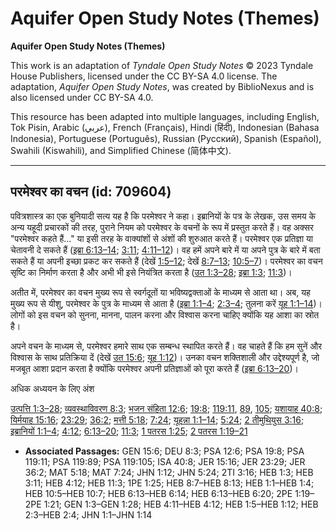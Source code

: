 # Aquifer Open Study Notes (Themes)

**Aquifer Open Study Notes (Themes)**

This work is an adaptation of *Tyndale Open Study Notes* © 2023 Tyndale House Publishers, licensed under the CC BY\-SA 4\.0 license. The adaptation, *Aquifer Open Study Notes*, was created by BiblioNexus and is also licensed under CC BY\-SA 4\.0\.

This resource has been adapted into multiple languages, including English, Tok Pisin, Arabic (عربي), French (Français), Hindi (हिंदी), Indonesian (Bahasa Indonesia), Portuguese (Português), Russian (Русский), Spanish (Español), Swahili (Kiswahili), and Simplified Chinese (简体中文).



--------------------------------

## परमेश्वर का वचन (id: 709604)

पवित्रशास्त्र का एक बुनियादी सत्य यह है कि परमेश्वर ने कहा। इब्रानियों के पत्र के लेखक, उस समय के अन्य यहूदी प्रचारकों की तरह, पुराने नियम को परमेश्वर के वचनों के रूप में प्रस्तुत करते हैं। वह अक्सर "परमेश्वर कहते हैं..." या इसी तरह के वाक्यांशों से अंशों की शुरुआत करते हैं। परमेश्वर एक प्रतिज्ञा या चेतावनी दे सकते हैं ([इब्रा 6:13–14](https://ref.ly/Heb6:13-Heb6:14); [3:11](https://ref.ly/Heb3:11); [4:11–12](https://ref.ly/Heb4:11-Heb4:12))। वह हमें अपने बारे में या अपने पुत्र के बारे में बता सकते हैं या अपनी इच्छा प्रकट कर सकते हैं (देखें [1:5–12](https://ref.ly/Heb1:5-Heb1:12); देखें [8:7–13](https://ref.ly/Heb8:7-Heb8:13); [10:5–7](https://ref.ly/Heb10:5-Heb10:7))। परमेश्वर का वचन सृष्टि का निर्माण करता है और अभी भी इसे नियंत्रित करता है ([उत 1:3–28](https://ref.ly/Gen1:3-Gen1:28); [इब्रा 1:3](https://ref.ly/Heb1:3); [11:3](https://ref.ly/Heb11:3))।

अतीत में, परमेश्वर का वचन मुख्य रूप से स्वर्गदूतों या भविष्यद्वक्ताओं के माध्यम से आता था। अब, यह मुख्य रूप से यीशु, परमेश्वर के पुत्र के माध्यम से आता है ([इब्रा 1:1–4](https://ref.ly/Heb1:1-Heb1:4); [2:3–4](https://ref.ly/Heb2:3-Heb2:4); तुलना करें [यूह 1:1–14](https://ref.ly/John1:1-John1:14))। लोगों को इस वचन को सुनना, मानना, पालन करना और विश्वास करना चाहिए क्योंकि यह आशा का स्रोत है।

अपने वचन के माध्यम से, परमेश्वर हमारे साथ एक सम्बन्ध स्थापित करते हैं। वह चाहते हैं कि हम सुनें और विश्वास के साथ प्रतिक्रिया दें (देखें [उत 15:6](https://ref.ly/Gen15:6); [यूह 1:12](https://ref.ly/John1:12))। उनका वचन शक्तिशाली और उद्देश्यपूर्ण है, जो मजबूत आशा प्रदान करता है क्योंकि परमेश्वर अपनी प्रतिज्ञाओं को पूरा करते हैं ([इब्रा 6:13–20](https://ref.ly/Heb6:13-Heb6:20))।

अधिक अध्ययन के लिए अंश

[उत्पत्ति 1:3–28](https://ref.ly/Gen1:3-Gen1:28); [व्यवस्थाविवरण 8:3](https://ref.ly/Deut8:3); [भजन संहिता 12:6](https://ref.ly/Ps12:6); [19:8](https://ref.ly/Ps19:8); [119:11](https://ref.ly/Ps119:11), [89](https://ref.ly/Ps119:89), [105](https://ref.ly/Ps119:105); [यशायाह 40:8](https://ref.ly/Isa40:8); [यिर्मयाह 15:16](https://ref.ly/Jer15:16); [23:29](https://ref.ly/Jer23:29); [36:2](https://ref.ly/Jer36:2); [मत्ती 5:18](https://ref.ly/Matt5:18); [7:24](https://ref.ly/Matt7:24); [यूहन्ना 1:1–14](https://ref.ly/John1:1-John1:14); [5:24](https://ref.ly/John5:24); [2 तीमुथियुस 3:16](https://ref.ly/2Tim3:16); [इब्रानियों 1:1–4](https://ref.ly/Heb1:1-Heb1:4); [4:12](https://ref.ly/Heb4:12); [6:13–20](https://ref.ly/Heb6:13-Heb6:20); [11:3](https://ref.ly/Heb11:3); [1 पतरस 1:25](https://ref.ly/1Pet1:25); [2 पतरस 1:19–21](https://ref.ly/2Pet1:19-2Pet1:21)

* **Associated Passages:** GEN 15:6; DEU 8:3; PSA 12:6; PSA 19:8; PSA 119:11; PSA 119:89; PSA 119:105; ISA 40:8; JER 15:16; JER 23:29; JER 36:2; MAT 5:18; MAT 7:24; JHN 1:12; JHN 5:24; 2TI 3:16; HEB 1:3; HEB 3:11; HEB 4:12; HEB 11:3; 1PE 1:25; HEB 8:7–HEB 8:13; HEB 1:1–HEB 1:4; HEB 10:5–HEB 10:7; HEB 6:13–HEB 6:14; HEB 6:13–HEB 6:20; 2PE 1:19–2PE 1:21; GEN 1:3–GEN 1:28; HEB 4:11–HEB 4:12; HEB 1:5–HEB 1:12; HEB 2:3–HEB 2:4; JHN 1:1–JHN 1:14

